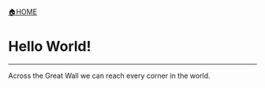 [🏠HOME](./README.md)

# Hello World!

---

Across the Great Wall we can reach every corner in the world.
